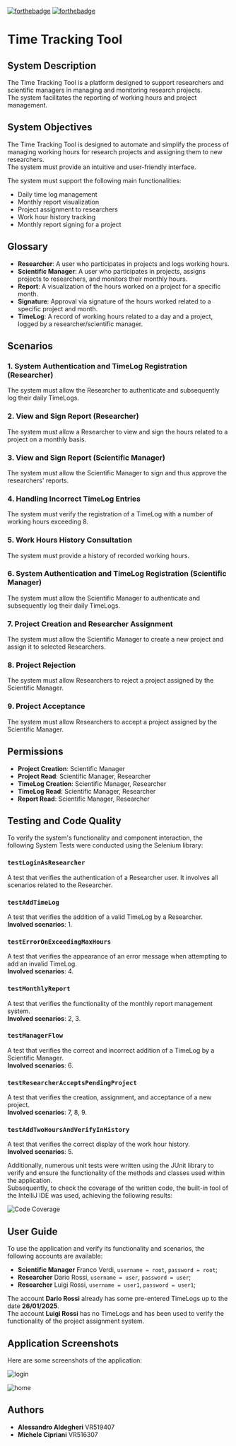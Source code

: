 [![forthebadge](https://forthebadge.com/images/badges/made-with-java.svg)](https://forthebadge.com)
[![forthebadge](https://forthebadge.com/images/badges/uses-html.svg)](https://forthebadge.com)

# Time Tracking Tool

## System Description

The Time Tracking Tool is a platform designed to support researchers and scientific managers in managing and monitoring research projects.  
The system facilitates the reporting of working hours and project management.

## System Objectives

The Time Tracking Tool is designed to automate and simplify the process of managing working hours for research projects and assigning them to new researchers.  
The system must provide an intuitive and user-friendly interface.

The system must support the following main functionalities:

- Daily time log management
- Monthly report visualization
- Project assignment to researchers
- Work hour history tracking
- Monthly report signing for a project

## Glossary

- **Researcher**: A user who participates in projects and logs working hours.
- **Scientific Manager**: A user who participates in projects, assigns projects to researchers, and monitors their monthly hours.
- **Report**: A visualization of the hours worked on a project for a specific month.
- **Signature**: Approval via signature of the hours worked related to a specific project and month.
- **TimeLog**: A record of working hours related to a day and a project, logged by a researcher/scientific manager.

## Scenarios

### 1. System Authentication and TimeLog Registration (Researcher)

The system must allow the Researcher to authenticate and subsequently log their daily TimeLogs.

### 2. View and Sign Report (Researcher)

The system must allow a Researcher to view and sign the hours related to a project on a monthly basis.

### 3. View and Sign Report (Scientific Manager)

The system must allow the Scientific Manager to sign and thus approve the researchers' reports.

### 4. Handling Incorrect TimeLog Entries

The system must verify the registration of a TimeLog with a number of working hours exceeding 8.

### 5. Work Hours History Consultation

The system must provide a history of recorded working hours.

### 6. System Authentication and TimeLog Registration (Scientific Manager)

The system must allow the Scientific Manager to authenticate and subsequently log their daily TimeLogs.

### 7. Project Creation and Researcher Assignment

The system must allow the Scientific Manager to create a new project and assign it to selected Researchers.

### 8. Project Rejection

The system must allow Researchers to reject a project assigned by the Scientific Manager.

### 9. Project Acceptance

The system must allow Researchers to accept a project assigned by the Scientific Manager.

## Permissions

- **Project Creation**: Scientific Manager
- **Project Read**: Scientific Manager, Researcher
- **TimeLog Creation**: Scientific Manager, Researcher
- **TimeLog Read**: Scientific Manager, Researcher
- **Report Read**: Scientific Manager, Researcher

## Testing and Code Quality

To verify the system's functionality and component interaction, the following System Tests were conducted using the Selenium library:

### `testLoginAsResearcher`

A test that verifies the authentication of a Researcher user. It involves all scenarios related to the Researcher.

### `testAddTimeLog`

A test that verifies the addition of a valid TimeLog by a Researcher.  
**Involved scenarios**: 1.

### `testErrorOnExceedingMaxHours`

A test that verifies the appearance of an error message when attempting to add an invalid TimeLog.  
**Involved scenarios**: 4.

### `testMonthlyReport`

A test that verifies the functionality of the monthly report management system.  
**Involved scenarios**: 2, 3.

### `testManagerFlow`

A test that verifies the correct and incorrect addition of a TimeLog by a Scientific Manager.  
**Involved scenarios**: 6.

### `testResearcherAcceptsPendingProject`

A test that verifies the creation, assignment, and acceptance of a new project.  
**Involved scenarios**: 7, 8, 9.

### `testAddTwoHoursAndVerifyInHistory`

A test that verifies the correct display of the work hour history.  
**Involved scenarios**: 5.

Additionally, numerous unit tests were written using the JUnit library to verify and ensure the functionality of the methods and classes used within the application.  
Subsequently, to check the coverage of the written code, the built-in tool of the IntelliJ IDE was used, achieving the following results:

![Code Coverage](/images/coverage_intellij.png "Code Coverage")

## User Guide

To use the application and verify its functionality and scenarios, the following accounts are available:

- **Scientific Manager** Franco Verdi, `username = root`, `password = root`;
- **Researcher** Dario Rossi, `username = user`, `password = user`;
- **Researcher** Luigi Rossi, `username = user1`, `password = user1`;

The account **Dario Rossi** already has some pre-entered TimeLogs up to the date **26/01/2025**.  
The account **Luigi Rossi** has no TimeLogs and has been used to verify the functionality of the project assignment system.

## Application Screenshots

Here are some screenshots of the application:

![login](https://github.com/user-attachments/assets/5ffb80f9-b936-47c3-b92a-d39fdcd3e263)

![home](https://github.com/user-attachments/assets/d5bb82f7-bcba-46c5-aff3-3990551f0c1b)



## Authors

- **Alessandro Aldegheri** VR519407
- **Michele Cipriani** VR516307
